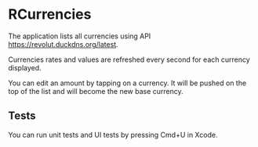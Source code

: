 # RCurrencies

The application lists all currencies using API https://revolut.duckdns.org/latest.

Currencies rates and values are refreshed every second for each currency displayed.

You can edit an amount by tapping on a currency. It will be pushed on the top of the list and will become the new base currency.

## Tests

You can run unit tests and UI tests by pressing Cmd+U in Xcode.
